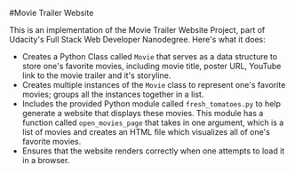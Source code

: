 #Movie Trailer Website

This is an implementation of the Movie Trailer Website Project, part of Udacity's Full Stack Web Developer Nanodegree. Here's what it does:
- Creates a Python Class called `Movie` that serves as a data structure to store one's favorite movies, including movie title, poster URL, YouTube link to the movie trailer and it's storyline.
- Creates multiple instances of the `Movie` class to represent one's favorite movies; groups all the instances together in a list.
- Includes the provided Python module called `fresh_tomatoes.py` to help generate a website that displays these movies. This module has a function called `open_movies_page` that takes in one argument, which is a list of movies and creates an HTML file which visualizes all of one's favorite movies.
- Ensures that the website renders correctly when one attempts to load it in a browser.
